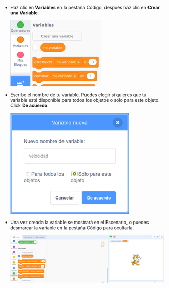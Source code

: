 + Haz clic en **Variables** en la pestaña Código, después haz clic en **Crear una Variable**.
    
    ![Bloques para variables](images/data-blocks.png)

+ Escribe el nombre de tu variable. Puedes elegir si quieres que tu variable esté disponible para todos los objetos o solo para este objeto. Click **De acuerdo**.
    
    ![Crear una variable](images/create-variable.png)

+ Una vez creada la variable se mostrará en el Escenario, o puedes desmarcar la variable en la pestaña Código para ocultarla.
    
    ![Variable en el escenario](images/variable-show.png)